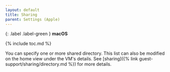 ```yaml
---
layout: default
title: Sharing
parent: Settings (Apple)
---
```

{: .label .label-green }
**macOS**

{% include toc.md %}

You can specify one or more shared directory. This list can also be modified on the home view under the VM's details. See [sharing]({% link guest-support/sharing/directory.md %}) for more details.
